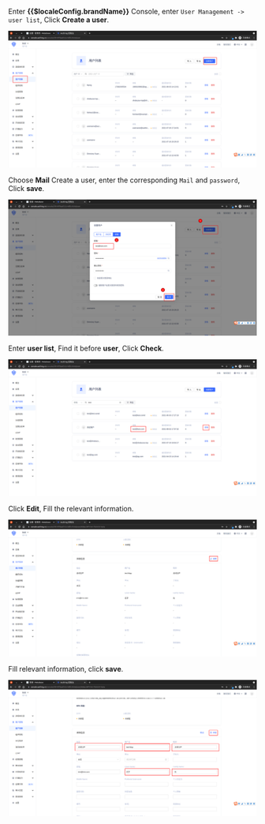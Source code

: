 <IntegrationDetailCard :title="`Create an LDAP test user in ${$localeConfig.brandName}`">

Enter **{{$localeConfig.brandName}}** Console, enter `User Management -> user list`, Click **Create a user**.

<img src="../../images/integration/ldap-metabase/2-1.png" class="md-img-padding" />

Choose **Mail** Create a user, enter the corresponding `Mail` and `password`, Click **save**.

<img src="../../images/integration/ldap-metabase/2-2.png" class="md-img-padding" />

Enter **user list**, Find it before **user**, Click **Check**.

<img src="../../images/integration/ldap-metabase/2-4.png" class="md-img-padding" />

Click **Edit**, Fill the relevant information.

<img src="../../images/integration/ldap-metabase/2-5.png" class="md-img-padding" />

Fill relevant information, click **save**.

<img src="../../images/integration/ldap-metabase/2-6.png" class="md-img-padding" />

</IntegrationDetailCard>
